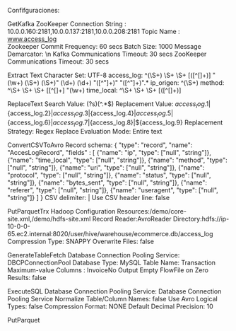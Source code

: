 Confifguraciones:

GetKafka 
ZooKeeper Connection String : 10.0.0.160:2181,10.0.0.137:2181,10.0.0.208:2181 
Topic Name : www.access_log  
Zookeeper Commit Frequency: 60 secs 
Batch Size: 1000 
Message Demarcator: \n 
Kafka Communications Timeout: 30 secs 
ZooKeeper Communications Timeout: 30 secs 

Extract Text 
Character Set: UTF-8 
access_log: ^(\S+) \S+ \S+ \[([^\[]+)\] "(\w+) (\S+) (\S+)" (\d+) (\d+) "([^"]+)" "([^"]+)".* 
ip_origen: ^(\S+) 
method: ^\S+ \S+ \S+ \[[^\[]+\] "(\w+) 
time_local: ^\S+ \S+ \S+ \[([^\[]+)\] 


ReplaceText 
Search Value: (?s)(^.*$) 
Replacement Value: ${access_log.1}|${access_log.2}|${access_log.3}|${access_log.4}|${access_log.5}|${access_log.6}|${access_log.7}|${access_log.8}|${access_log.9} 
Replacement Strategy: Regex Replace 
Evaluation Mode: Entire text 


ConvertCSVToAvro
Record schema: {
  "type": "record",
  "name": "AccesLogRecord",
  "fields" : [
  	{"name": "ip", "type": ["null", "string"]},
  	{"name": "time_local", "type": ["null", "string"]},
  	{"name": "method", "type": ["null", "string"]},
  	{"name": "uri", "type": ["null", "string"]},
  	{"name": "protocol", "type": ["null", "string"]},
  	{"name": "status", "type": ["null", "string"]},
  	{"name": "bytes_sent", "type": ["null", "string"]},
  	{"name": "referer", "type": ["null", "string"]},
  	{"name": "useragent", "type": ["null", "string"]}
  ]
}
CSV delimiter: |
Use CSV header line: false


PutParquetTrx
Hadoop Configuration Resources:/demo/core-site.xml,/demo/hdfs-site.xml
Record Reader:AvroReader
Directory:hdfs://ip-10-0-0-65.ec2.internal:8020/user/hive/warehouse/ecommerce.db/access_log
Compression Type: SNAPPY
Overwrite Files: false

GenerateTableFetch
Database Connection Pooling Service: DBCPConnectionPool
Database Type: MySQL
Table Name: Transaction
Maximum-value Columns : InvoiceNo
Output Empty FlowFile on Zero Results: false

ExecuteSQL
Database Connection Pooling Service: Database Connection Pooling Service
Normalize Table/Column Names: false
Use Avro Logical Types: false
Compression Format: NONE
Default Decimal Precision: 10 

PutParquet

